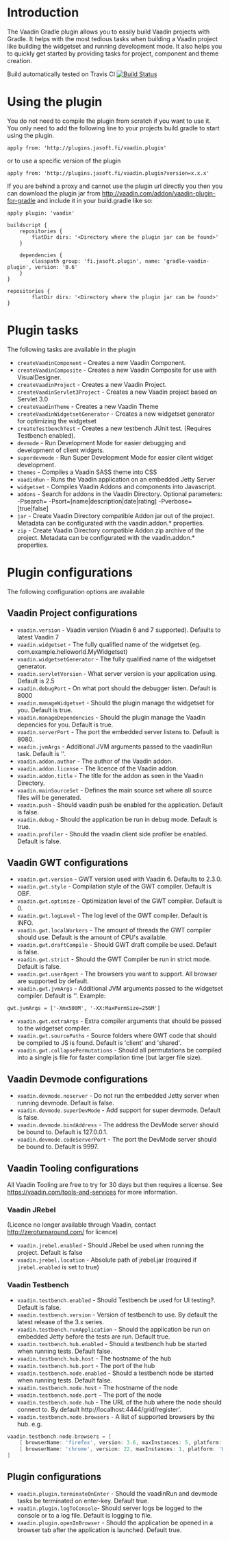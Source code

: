# Introduction
The Vaadin Gradle plugin allows you to easily build Vaadin projects with Gradle. It helps with the most tedious tasks when building a Vaadin project like building the widgetset and running development mode. It also helps you to quickly get started by providing tasks for project, component and theme creation.

Build automatically tested on Travis CI
[![Build Status](https://travis-ci.org/johndevs/gradle-vaadin-plugin.png?branch=master)](https://travis-ci.org/johndevs/gradle-vaadin-plugin)


# Using the plugin
You do not need to compile the plugin from scratch if you want to use it. You only need to add the following line to your projects build.gradle to start using the plugin.

    apply from: 'http://plugins.jasoft.fi/vaadin.plugin'

or to use a specific version of the plugin

    apply from: 'http://plugins.jasoft.fi/vaadin.plugin?version=x.x.x'
    
If you are behind a proxy and cannot use the plugin url directly you then you can download the plugin jar from http://vaadin.com/addon/vaadin-plugin-for-gradle and include it in your build.gradle like so:
```
apply plugin: 'vaadin'

buildscript {
    repositories {        
        flatDir dirs: '<Directory where the plugin jar can be found>'
    }

    dependencies {
        classpath group: 'fi.jasoft.plugin', name: 'gradle-vaadin-plugin', version: '0.6'
    }
}

repositories {
        flatDir dirs: '<Directory where the plugin jar can be found>'
}
```
    

# Plugin tasks
The following tasks are available in the plugin

* ``createVaadinComponent`` - Creates a new Vaadin Component.
* ``createVaadinComposite`` - Creates a new Vaadin Composite for use with VisualDesigner.
* ``createVaadinProject`` - Creates a new Vaadin Project.
* ``createVaadinServlet3Project`` - Creates a new Vaadin project based on Servlet 3.0
* ``createVaadinTheme`` - Creates a new Vaadin Theme
* ``createVaadinWidgetsetGenerator`` - Creates a new widgetset generator for optimizing the widgetset
* ``createTestbenchTest`` - Creates a new testbench JUnit test. (Requires Testbench enabled).
* ``devmode`` - Run Development Mode for easier debugging and development of client widgets.
* ``superdevmode`` - Run Super Development Mode for easier client widget development.
* ``themes`` - Compiles a Vaadin SASS theme into CSS
* ``vaadinRun`` - Runs the Vaadin application on an embedded Jetty Server
* ``widgetset`` - Compiles Vaadin Addons and components into Javascript.
* ``addons`` - Search for addons in the Vaadin Directory. Optional parameters: -Psearch=<term> -Psort=[name|description|date|rating] -Pverbose=[true|false]
* ``jar`` - Create Vaadin Directory compatible Addon jar out of the project. Metadata can be configurated with the vaadin.addon.* properties.
* ``zip`` - Create Vaadin Directory compatible Addon zip archive of the project. Metadata can be configurated with the vaadin.addon.* properties.


# Plugin configurations
The following configuration options are available

## Vaadin Project configurations
* ``vaadin.version`` - Vaadin version (Vaadin 6 and 7 supported). Defaults to latest Vaadin 7
* ``vaadin.widgetset`` - The fully qualified name of the widgetset (eg. com.example.helloworld.MyWidgetset)
* ``vaadin.widgetsetGenerator`` - The fully qualified name of the widgetset generator.
* ``vaadin.servletVersion`` - What server version is your application using. Default is 2.5
* ``vaadin.debugPort`` - On what port should the debugger listen. Default is 8000
* ``vaadin.manageWidgetset`` - Should the plugin manage the widgetset for you. Default is true.
* ``vaadin.manageDependencies`` - Should the plugin manage the Vaadin depencies for you. Default is true.
* ``vaadin.serverPort`` - The port the embedded server listens to. Default is 8080.
* ``vaadin.jvmArgs`` - Additional JVM arguments passed to the vaadinRun task. Default is ''.
* ``vaadin.addon.author`` - The author of the Vaadin addon. 
* ``vaadin.addon.license`` - The licence of the Vaadin addon.
* ``vaadin.addon.title`` - The title for the addon as seen in the Vaadin Directory.
* ``vaadin.mainSourceSet`` - Defines the main source set where all source files will be generated.
* ``vaadin.push`` - Should vaadin push be enabled for the application. Default is false.
* ``vaadin.debug`` - Should the application be run in debug mode. Default is true.
* ``vaadin.profiler`` - Should the vaadin client side profiler be enabled. Default is false.

## Vaadin GWT configurations
* ``vaadin.gwt.version`` - GWT version used with Vaadin 6. Defaults to 2.3.0. 
* ``vaadin.gwt.style`` - Compilation style of the GWT compiler. Default is OBF.
* ``vaadin.gwt.optimize`` - Optimization level of the GWT compiler. Default is 0.
* ``vaadin.gwt.logLevel`` - The log level of the GWT compiler. Default is INFO.
* ``vaadin.gwt.localWorkers`` - The amount of threads the GWT compiler should use. Default is the amount of CPU's available.
* ``vaadin.gwt.draftCompile`` - Should GWT draft compile be used. Default is false.
* ``vaadin.gwt.strict`` - Should the GWT Compiler be run in strict mode. Default is false.
* ``vaadin.gwt.userAgent`` - The browsers you want to support. All browser are supported by default.
* ``vaadin.gwt.jvmArgs`` - Additional JVM arguments passed to the widgetset compiler. Default is ''. Example:
```
gwt.jvmArgs = ['-Xmx500M', '-XX:MaxPermSize=256M']
```
* ``vaadin.gwt.extraArgs`` - Extra compiler arguments that should be passed to the widgetset compiler.
* ``vaadin.gwt.sourcePaths`` - Source folders where GWT code that should be compiled to JS is found. Default is 'client' and 'shared'.
* ``vaadin.gwt.collapsePermutations`` - Should all permutations be compiled into a single js file for faster compilation time (but larger file size).

## Vaadin Devmode configurations
* ``vaadin.devmode.noserver`` - Do not run the embedded Jetty server when running devmode. Default is false.
* ``vaadin.devmode.superDevMode`` - Add support for super devmode. Default is false.
* ``vaadin.devmode.bindAddress`` - The address the DevMode server should be bound to. Default is 127.0.0.1. 
* ``vaadin.devmode.codeServerPort`` - The port the DevMode server should be bound to. Default is 9997.

## Vaadin Tooling configurations 
All Vaadin Tooling are free to try for 30 days but then requires a license. See https://vaadin.com/tools-and-services for more information.

### Vaadin JRebel
(Licence no longer available through Vaadin, contact http://zeroturnaround.com/ for licence)

* ``vaadin.jrebel.enabled`` - Should JRebel be used when running the project. Default is false
* ``vaadin.jrebel.location`` - Absolute path of jrebel.jar (required if ```jrebel.enabled``` is set to true)

### Vaadin Testbench
* ``vaadin.testbench.enabled`` - Should Testbench be used for UI testing?. Default is false.
* ``vaadin.testbench.version`` - Version of testbench to use. By default the latest release of the 3.x series.
* ``vaadin.testbench.runApplication`` - Should the application be run on embedded Jetty before the tests are run. Default true.
* ``vaadin.testbench.hub.enabled`` - Should a testbench hub be started when running tests. Default false.
* ``vaadin.testbench.hub.host`` - The hostname of the hub
* ``vaadin.testbench.hub.port`` - The port of the hub
* ``vaadin.testbench.node.enabled`` - Should a testbench node be started when running tests. Default false.
* ``vaadin.testbench.node.host`` - The hostname of the node
* ``vaadin.testbench.node.port`` - The port of the node
* ``vaadin.testbench.node.hub`` - The URL of the hub where the node should connect to. By default http://localhost:4444/grid/register'.
* ``vaadin.testbench.node.browsers`` - A list of supported browsers by the hub. e.g. 
```groovy 
vaadin.testbench.node.browsers = [
    [ browserName: 'firefox', version: 3.6, maxInstances: 5, platform: 'LINUX' ],
    [ browserName: 'chrome', version: 22, maxInstances: 1, platform: 'WINDOWS' ]
]
```   

## Plugin configurations
* ``vaadin.plugin.terminateOnEnter`` - Should the vaadinRun and devmode tasks be terminated on enter-key. Default true.
* ``vaadin.plugin.logToConsole``- Should server logs be logged to the console or to a log file. Default is logging to file.
* ``vaadin.plugin.openInBrowser`` - Should the application be opened in a browser tab after the application is launched. Default true. 
